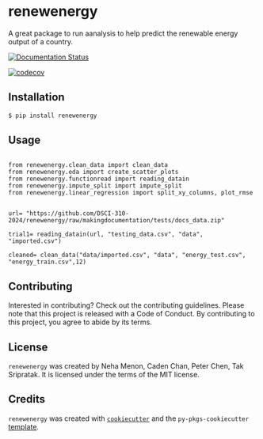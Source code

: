 # renewenergy

A great package to run aanalysis to help predict the renewable energy output of a country.

[![Documentation Status](https://readthedocs.org/projects/pyrenewenergy/badge/?version=latest)](https://pyrenewenergy.readthedocs.io/en/latest/?badge=latest)

[![codecov](https://codecov.io/gh/DSCI-310-2024/renewenergy/graph/badge.svg?token=X00ruRbQWc)](https://codecov.io/gh/DSCI-310-2024/renewenergy)
      

## Installation

```bash
$ pip install renewenergy
```

## Usage
```

from renewenergy.clean_data import clean_data
from renewenergy.eda import create_scatter_plots
from renewenergy.functionread import reading_datain
from renewenergy.impute_split import impute_split
from renewenergy.linear_regression import split_xy_columns, plot_rmse


url= "https://github.com/DSCI-310-2024/renewenergy/raw/makingdocumentation/tests/docs_data.zip"

trial1= reading_datain(url, "testing_data.csv", "data", "imported.csv")

cleaned= clean_data("data/imported.csv", "data", "energy_test.csv", "energy_train.csv",12)
```

## Contributing

Interested in contributing? Check out the contributing guidelines. Please note that this project is released with a Code of Conduct. By contributing to this project, you agree to abide by its terms.

## License

`renewenergy` was created by Neha Menon, Caden Chan, Peter Chen, Tak Sripratak. It is licensed under the terms of the MIT license.

## Credits

`renewenergy` was created with [`cookiecutter`](https://cookiecutter.readthedocs.io/en/latest/) and the `py-pkgs-cookiecutter` [template](https://github.com/py-pkgs/py-pkgs-cookiecutter).
